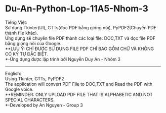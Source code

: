 # Du-An-Python-Lop-11A5-Nhom-3
Tiếng Việt:
<br>
 Sử dụng Tkinter(UI), GTTs(đọc PDF bằng gióng nói), PyPDF2(Chuyển PDF thành file khác).
 <br>
 Ứng dụng sẽ chuyển file PDF thành các loại file: DOC,TXT và đọc file PDF bằng giọng nói của Google.
 <br>
 **LƯU Ý: CHỈ ĐƯỢC SỬ DỤNG FILE PDF CHỈ BAO GỒM CHỮ VÀ KHÔNG CÓ KÝ TỰ ĐẶC BIỆT.
 <br>
     *-Ứng dụng được lập trình bởi Nguyễn Duy An - Nhóm 3
     
<hr>

English:
<br>
 Using Tkinter, GTTs, PyPDF2
 <br>
 The application will convert PDF File to DOC,TXT and Read the PDF with Google voice. 
 <br>
 **REMINDER: ONLY UPLOAD PDF FILE THAT IS ALPHABETIC AND NOT SPECIAL CHARACTERS.
 <br>
    *-Developed by An Nguyen - Group 3
